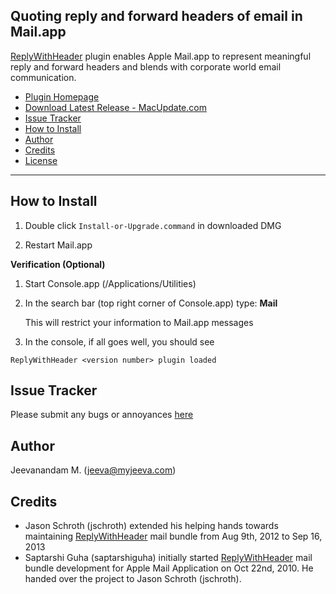 Quoting reply and forward headers of email in Mail.app
------------------------------------------------------
[ReplyWithHeader][2] plugin enables Apple Mail.app to represent meaningful reply and forward headers  and blends with corporate world email communication.

* [Plugin Homepage][2]
* [Download Latest Release - MacUpdate.com][5]
* [Issue Tracker](#issue-tracker)
* [How to Install](#how-to-install)
* [Author](#author)
* [Credits](#credits)
* [License][4]

* * *

How to Install
--------------

1. Double click `Install-or-Upgrade.command` in downloaded DMG

2. Restart Mail.app

**Verification (Optional)**

1. Start Console.app (/Applications/Utilities)

2. In the search bar (top right corner of Console.app) type: **Mail**

   This will restrict your information to Mail.app messages

3. In the console, if all goes well, you should see
<pre><code>ReplyWithHeader &lt;version number> plugin loaded</pre></code>

Issue Tracker
-------------
Please submit any bugs or annoyances [here][3]

Author
------
Jeevanandam M. (jeeva@myjeeva.com)

Credits
-------
* Jason Schroth (jschroth) extended his helping hands towards maintaining [ReplyWithHeader][2] mail bundle from Aug 9th, 2012 to Sep 16, 2013
* Saptarshi Guha (saptarshiguha) initially started [ReplyWithHeader][2] mail bundle development for Apple Mail Application on Oct 22nd, 2010. He handed over the project to Jason Schroth (jschroth).


[1]: http://myjeeva.com
[2]: http://myjeeva.com/replywithheader
[3]: https://github.com/jeevatkm/ReplyWithHeaders/issues
[4]: https://github.com/jeevatkm/ReplyWithHeaders/blob/master/ReplyWithHeader/LICENSE.txt
[5]: https://www.macupdate.com/app/mac/49256/replywithheader
